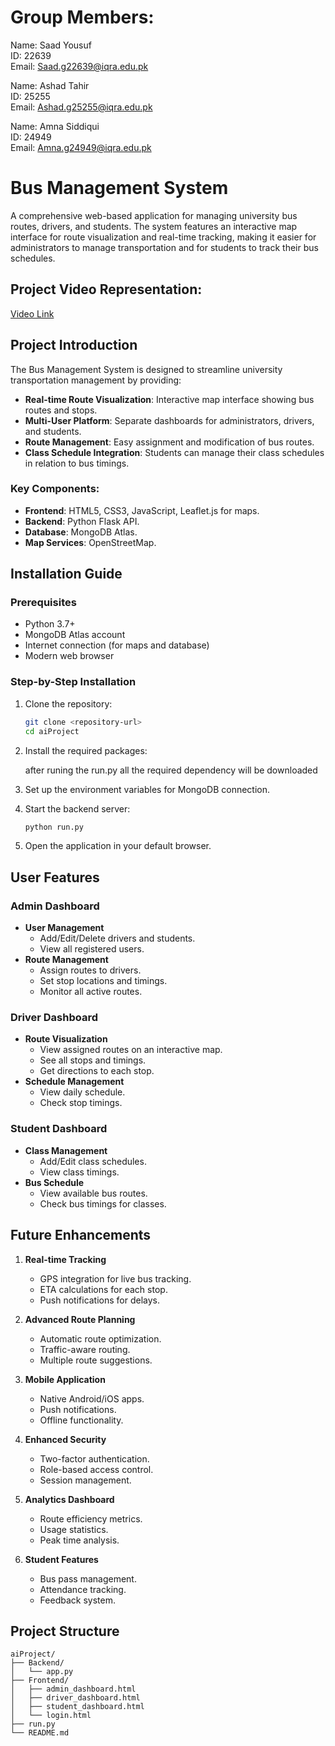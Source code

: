 # Group Members:

Name: Saad Yousuf  
ID: 22639  
Email: Saad.g22639@iqra.edu.pk

Name: Ashad Tahir  
ID: 25255  
Email: Ashad.g25255@iqra.edu.pk

Name: Amna Siddiqui  
ID: 24949  
Email: Amna.g24949@iqra.edu.pk

# Bus Management System

A comprehensive web-based application for managing university bus routes, drivers, and students. The system features an interactive map interface for route visualization and real-time tracking, making it easier for administrators to manage transportation and for students to track their bus schedules.

## Project Video Representation:
   [Video Link](https://drive.google.com/file/d/1fvCIp7OuW0OD-d5U29HpvvEX0SVDXmi6/view?usp=sharing)

## Project Introduction

The Bus Management System is designed to streamline university transportation management by providing:

- **Real-time Route Visualization**: Interactive map interface showing bus routes and stops.
- **Multi-User Platform**: Separate dashboards for administrators, drivers, and students.
- **Route Management**: Easy assignment and modification of bus routes.
- **Class Schedule Integration**: Students can manage their class schedules in relation to bus timings.

### Key Components:

- **Frontend**: HTML5, CSS3, JavaScript, Leaflet.js for maps.
- **Backend**: Python Flask API.
- **Database**: MongoDB Atlas.
- **Map Services**: OpenStreetMap.

## Installation Guide

### Prerequisites

- Python 3.7+
- MongoDB Atlas account
- Internet connection (for maps and database)
- Modern web browser

### Step-by-Step Installation

1. Clone the repository:

   ```bash
   git clone <repository-url>
   cd aiProject
   ```

2. Install the required packages:
   
   after runing the run.py all the required dependency will be downloaded

3. Set up the environment variables for MongoDB connection.

4. Start the backend server:

   ```bash
   python run.py
   ```

5. Open the application in your default browser.

## User Features

### Admin Dashboard

- **User Management**
  - Add/Edit/Delete drivers and students.
  - View all registered users.
- **Route Management**
  - Assign routes to drivers.
  - Set stop locations and timings.
  - Monitor all active routes.

### Driver Dashboard

- **Route Visualization**
  - View assigned routes on an interactive map.
  - See all stops and timings.
  - Get directions to each stop.
- **Schedule Management**
  - View daily schedule.
  - Check stop timings.

### Student Dashboard

- **Class Management**
  - Add/Edit class schedules.
  - View class timings.
- **Bus Schedule**
  - View available bus routes.
  - Check bus timings for classes.

## Future Enhancements

1. **Real-time Tracking**

   - GPS integration for live bus tracking.
   - ETA calculations for each stop.
   - Push notifications for delays.

2. **Advanced Route Planning**

   - Automatic route optimization.
   - Traffic-aware routing.
   - Multiple route suggestions.

3. **Mobile Application**

   - Native Android/iOS apps.
   - Push notifications.
   - Offline functionality.

4. **Enhanced Security**

   - Two-factor authentication.
   - Role-based access control.
   - Session management.

5. **Analytics Dashboard**

   - Route efficiency metrics.
   - Usage statistics.
   - Peak time analysis.

6. **Student Features**
   - Bus pass management.
   - Attendance tracking.
   - Feedback system.

## Project Structure

```
aiProject/
├── Backend/
│   └── app.py
├── Frontend/
│   ├── admin_dashboard.html
│   ├── driver_dashboard.html
│   ├── student_dashboard.html
│   └── login.html
├── run.py
└── README.md
```
